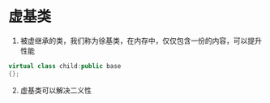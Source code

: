# 虚基类
1. 被虚继承的类，我们称为徐基类，在内存中，仅仅包含一份的内容，可以提升性能

```C++
virtual class child:public base
{};

```
2. 虚基类可以解决二义性